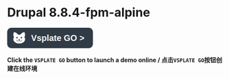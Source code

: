 # Drupal 8.8.4-fpm-alpine

<a href="https://www.vsplate.com/?docker-compose=https://github.com/vsplate/dcenvs/drupal/8.8.4-fpm-alpine"><img alt="VSPLATE GO" src="https://raw.githubusercontent.com/vsplate/images/master/vsgo_btn.png" width="200px"></a>

**Click the `VSPLATE GO` button to launch a demo online / 点击`VSPLATE GO`按钮创建在线环境**